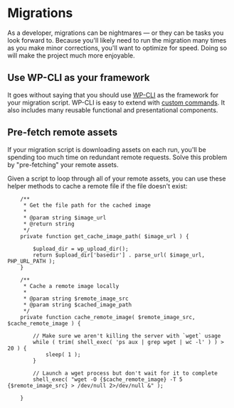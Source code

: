 Migrations
==========

As a developer, migrations can be nightmares — or they can be tasks you look forward to. Because you'll likely need to run the migration many times as you make minor corrections, you'll want to optimize for speed. Doing so will make the project much more enjoyable.

## Use WP-CLI as your framework

It goes without saying that you should use [WP-CLI](http://wp-cli.org/) as the framework for your migration script. WP-CLI is easy to extend with [custom commands](https://github.com/wp-cli/wp-cli/wiki/Commands-Cookbook). It also includes many reusable functional and presentational components.

## Pre-fetch remote assets

If your migration script is downloading assets on each run, you'll be spending too much time on redundant remote requests. Solve this problem by "pre-fetching" your remote assets.

Given a script to loop through all of your remote assets, you can use these helper methods to cache a remote file if the file doesn't exist:

```
	/**
	 * Get the file path for the cached image
	 *
	 * @param string $image_url
	 * @return string
	 */
	private function get_cache_image_path( $image_url ) {

		$upload_dir = wp_upload_dir();
		return $upload_dir['basedir'] . parse_url( $image_url, PHP_URL_PATH );
	}

	/**
	 * Cache a remote image locally
	 *
	 * @param string $remote_image_src
	 * @param string $cached_image_path
	 */
	private function cache_remote_image( $remote_image_src, $cache_remote_image ) {

		// Make sure we aren't killing the server with `wget` usage
		while ( trim( shell_exec( 'ps aux | grep wget | wc -l' ) ) > 20 ) {
			sleep( 1 );
		}

		// Launch a wget process but don't wait for it to complete
		shell_exec( "wget -O {$cache_remote_image} -T 5 {$remote_image_src} > /dev/null 2>/dev/null &" );

	}
```
